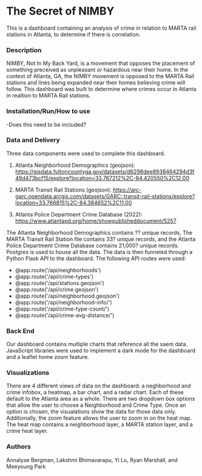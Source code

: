 # The Secret of NIMBY
This is a dashboard containing an analysis of crime in relation to MARTA rail stations in Atlanta, to determine if there is correlation.

### Description
NIMBY, Not In My Back Yard, is a movement that opposes the placement of something preceived as unpleasant or hazardous near their home. In the context of Atlanta, GA, the NIMBY movement is opposed to the MARTA Rail stations and lines being expanded near their homes believing crime will follow. This dashboard was built to determine where crimes occur in Atlanta in realtion to MARTA Rail stations. 

### Installation/Run/How to use
-Does this need to be included?

### Data and Delivery
Three data components were used to complete this dashboard.

1. Atlanta Neighborhood Demographics (geojson): https://gisdata.fultoncountyga.gov/datasets/d6298dee8938464294d3f49d473bcf15/explore?location=33.767212%2C-84.420550%2C12.00 

2. MARTA Transit Rail Stations (geojson): https://arc-garc.opendata.arcgis.com/datasets/GARC::transit-rail-stations/explore?location=33.766815%2C-84.384652%2C11.00

3. Atlanta Police Department Crime Database (2022): https://www.atlantapd.org/home/showpublisheddocument/5257

The Altanta Neighborhood Demographics contains ?? unique records, The MARTA Transit Rail Station file contains 33? unique records, and the Atlanta Police Department Crime Database contains 21,000? unique records. Postgres is used to house all the data. The data is then funneled through a Python Flask API to the dashboard. The following API routes were used:
- @app.route('/api/neighborhoods')
- @app.route('/api/crime-types')
- @app.route('/api/stations.geojson')
- @app.route('/api/crime.geojson')
- @app.route('/api/neighborhood.geojson')
- @app.route('/api/neighborhood-info/<nCode>')
- @app.route('/api/crime-type-count/<nCode>')
- @app.route('/api/crime-avg-distance/<nCode>')

### Back End
Our dashboard contains multiple charts that reference all the saem data. JavaScript libraries were used to implement a dark mode for the dashboard and a leaflet home zoom feature.

### Visualizations
There are 4 different views of data on the dashboard: a neghborhood and crime infobox, a heatmap, a bar chart, and a radar chart. Each of these default to the Atlanta area as a whole. There are two dropdown box options that allow the user to choose a Neighborhood and Crime Type. Once an option is chosen, the visualations show the data for those data only. Additionally, the zoom feature allows the user to zoom in on the heat map. The heat map contains a neighborhood layer, a MARTA station layer, and a crime heat layer. 

### Authors
Annalyse Bergman, Lakshmi Bhimavarapu, Yi Lu, Ryan Marshall, and Meeyoung Park

